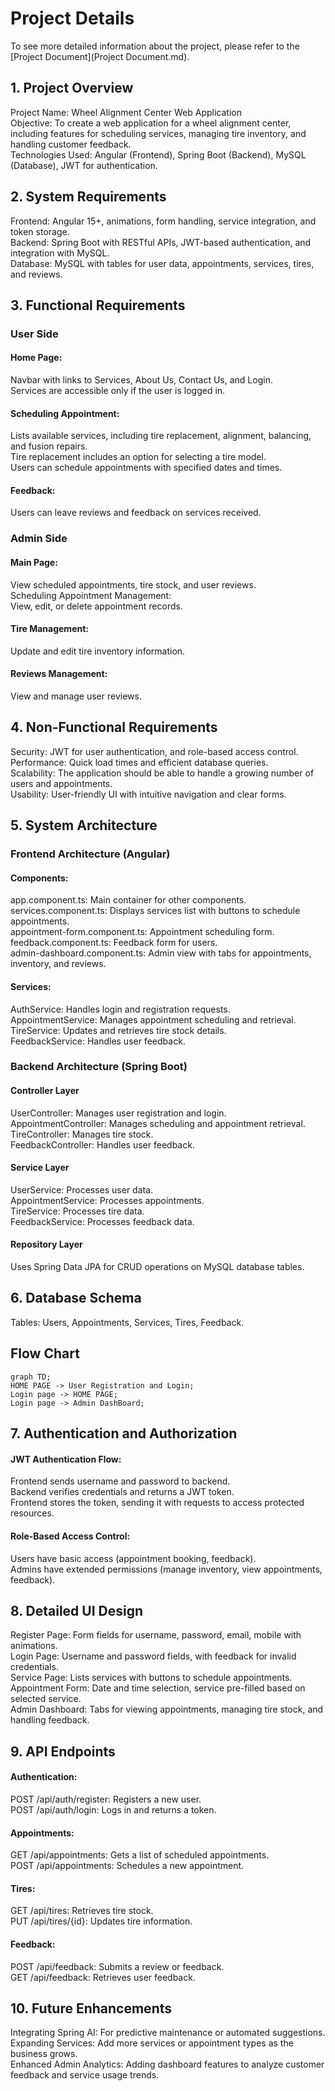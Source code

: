 # Project Details

To see more detailed information about the project, please refer to the [Project Document](Project Document.md).

## 1. Project Overview
Project Name: Wheel Alignment Center Web Application</br>
Objective: To create a web application for a wheel alignment center, including features for scheduling services, managing tire inventory, and handling customer feedback.</br>
Technologies Used: Angular (Frontend), Spring Boot (Backend), MySQL (Database), JWT for authentication.</br>

## 2. System Requirements
Frontend: Angular 15+, animations, form handling, service integration, and token storage.</br>
Backend: Spring Boot with RESTful APIs, JWT-based authentication, and integration with MySQL.</br>
Database: MySQL with tables for user data, appointments, services, tires, and reviews.</br>

## 3. Functional Requirements
### User Side</br>
#### Home Page:</br>
Navbar with links to Services, About Us, Contact Us, and Login.</br>
Services are accessible only if the user is logged in.</br>
#### Scheduling Appointment:</br>
Lists available services, including tire replacement, alignment, balancing, and fusion repairs.</br>
Tire replacement includes an option for selecting a tire model.</br>
Users can schedule appointments with specified dates and times.</br>
#### Feedback:</br>
Users can leave reviews and feedback on services received.</br>
### Admin Side</br>
#### Main Page:</br>
View scheduled appointments, tire stock, and user reviews.</br>
Scheduling Appointment Management:</br>
View, edit, or delete appointment records.</br>
#### Tire Management:</br>
Update and edit tire inventory information.</br>
#### Reviews Management:</br>
View and manage user reviews.</br>

## 4. Non-Functional Requirements
Security: JWT for user authentication, and role-based access control.</br>
Performance: Quick load times and efficient database queries.</br>
Scalability: The application should be able to handle a growing number of users and appointments.</br>
Usability: User-friendly UI with intuitive navigation and clear forms.</br>

## 5. System Architecture
### Frontend Architecture (Angular)</br>
#### Components:</br>
app.component.ts: Main container for other components.</br>
services.component.ts: Displays services list with buttons to schedule appointments.</br>
appointment-form.component.ts: Appointment scheduling form.</br>
feedback.component.ts: Feedback form for users.</br>
admin-dashboard.component.ts: Admin view with tabs for appointments, inventory, and reviews.</br>
#### Services:</br>
AuthService: Handles login and registration requests.</br>
AppointmentService: Manages appointment scheduling and retrieval.</br>
TireService: Updates and retrieves tire stock details.</br>
FeedbackService: Handles user feedback.</br>
### Backend Architecture (Spring Boot)</br>
#### Controller Layer</br>
UserController: Manages user registration and login.</br>
AppointmentController: Manages scheduling and appointment retrieval.</br>
TireController: Manages tire stock.</br>
FeedbackController: Handles user feedback.</br>
#### Service Layer</br>
UserService: Processes user data.</br>
AppointmentService: Processes appointments.</br>
TireService: Processes tire data.</br>
FeedbackService: Processes feedback data.</br>
#### Repository Layer</br>
Uses Spring Data JPA for CRUD operations on MySQL database tables.</br>

## 6. Database Schema
Tables: Users, Appointments, Services, Tires, Feedback.</br>

## Flow Chart

```mermaid
graph TD;
HOME PAGE -> User Registration and Login;
Login page -> HOME PAGE;
Login page -> Admin DashBoard;
```

## 7. Authentication and Authorization
#### JWT Authentication Flow:</br>
Frontend sends username and password to backend.</br>
Backend verifies credentials and returns a JWT token.</br>
Frontend stores the token, sending it with requests to access protected resources.</br>
#### Role-Based Access Control:</br>
Users have basic access (appointment booking, feedback).</br>
Admins have extended permissions (manage inventory, view appointments, feedback).</br>

## 8. Detailed UI Design
Register Page: Form fields for username, password, email, mobile with animations.</br>
Login Page: Username and password fields, with feedback for invalid credentials.</br>
Service Page: Lists services with buttons to schedule appointments.</br>
Appointment Form: Date and time selection, service pre-filled based on selected service.</br>
Admin Dashboard: Tabs for viewing appointments, managing tire stock, and handling feedback.</br>

## 9. API Endpoints
#### Authentication:</br>
POST /api/auth/register: Registers a new user.</br>
POST /api/auth/login: Logs in and returns a token.</br>
#### Appointments:</br>
GET /api/appointments: Gets a list of scheduled appointments.</br>
POST /api/appointments: Schedules a new appointment.</br>
#### Tires:</br>
GET /api/tires: Retrieves tire stock.</br>
PUT /api/tires/{id}: Updates tire information.</br>
#### Feedback:</br>
POST /api/feedback: Submits a review or feedback.</br>
GET /api/feedback: Retrieves user feedback.</br>

## 10. Future Enhancements
Integrating Spring AI: For predictive maintenance or automated suggestions.</br>
Expanding Services: Add more services or appointment types as the business grows.</br>
Enhanced Admin Analytics: Adding dashboard features to analyze customer feedback and service usage trends.</br>

